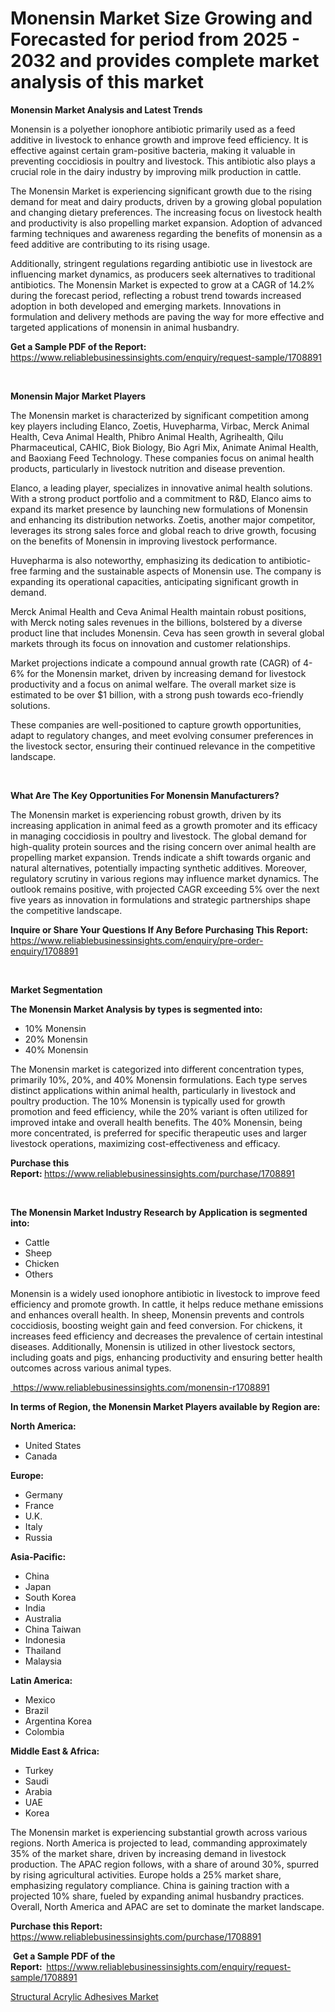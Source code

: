 <p><h1>Monensin Market Size Growing and Forecasted for period from 2025 - 2032 and provides complete market analysis of this market</h1></p><p><strong>Monensin Market Analysis and Latest Trends</strong></p>
<p><p>Monensin is a polyether ionophore antibiotic primarily used as a feed additive in livestock to enhance growth and improve feed efficiency. It is effective against certain gram-positive bacteria, making it valuable in preventing coccidiosis in poultry and livestock. This antibiotic also plays a crucial role in the dairy industry by improving milk production in cattle.</p><p>The Monensin Market is experiencing significant growth due to the rising demand for meat and dairy products, driven by a growing global population and changing dietary preferences. The increasing focus on livestock health and productivity is also propelling market expansion. Adoption of advanced farming techniques and awareness regarding the benefits of monensin as a feed additive are contributing to its rising usage.</p><p>Additionally, stringent regulations regarding antibiotic use in livestock are influencing market dynamics, as producers seek alternatives to traditional antibiotics. The Monensin Market is expected to grow at a CAGR of 14.2% during the forecast period, reflecting a robust trend towards increased adoption in both developed and emerging markets. Innovations in formulation and delivery methods are paving the way for more effective and targeted applications of monensin in animal husbandry.</p></p>
<p><strong>Get a Sample PDF of the Report:&nbsp;</strong> <a href="https://www.reliablebusinessinsights.com/enquiry/request-sample/1708891?utm_campaign=2335&utm_medium=2&utm_source=Github&utm_content=ia&utm_term=01042025&utm_id=monensin">https://www.reliablebusinessinsights.com/enquiry/request-sample/1708891</a></p>
<p>&nbsp;</p>
<p><strong>Monensin Major Market Players</strong></p>
<p><p>The Monensin market is characterized by significant competition among key players including Elanco, Zoetis, Huvepharma, Virbac, Merck Animal Health, Ceva Animal Health, Phibro Animal Health, Agrihealth, Qilu Pharmaceutical, CAHIC, Biok Biology, Bio Agri Mix, Animate Animal Health, and Baoxiang Feed Technology. These companies focus on animal health products, particularly in livestock nutrition and disease prevention.</p><p>Elanco, a leading player, specializes in innovative animal health solutions. With a strong product portfolio and a commitment to R&D, Elanco aims to expand its market presence by launching new formulations of Monensin and enhancing its distribution networks. Zoetis, another major competitor, leverages its strong sales force and global reach to drive growth, focusing on the benefits of Monensin in improving livestock performance.</p><p>Huvepharma is also noteworthy, emphasizing its dedication to antibiotic-free farming and the sustainable aspects of Monensin use. The company is expanding its operational capacities, anticipating significant growth in demand.</p><p>Merck Animal Health and Ceva Animal Health maintain robust positions, with Merck noting sales revenues in the billions, bolstered by a diverse product line that includes Monensin. Ceva has seen growth in several global markets through its focus on innovation and customer relationships.</p><p>Market projections indicate a compound annual growth rate (CAGR) of 4-6% for the Monensin market, driven by increasing demand for livestock productivity and a focus on animal welfare. The overall market size is estimated to be over $1 billion, with a strong push towards eco-friendly solutions.</p><p>These companies are well-positioned to capture growth opportunities, adapt to regulatory changes, and meet evolving consumer preferences in the livestock sector, ensuring their continued relevance in the competitive landscape.</p></p>
<p>&nbsp;</p>
<p><strong>What Are The Key Opportunities For Monensin Manufacturers?</strong></p>
<p><p>The Monensin market is experiencing robust growth, driven by its increasing application in animal feed as a growth promoter and its efficacy in managing coccidiosis in poultry and livestock. The global demand for high-quality protein sources and the rising concern over animal health are propelling market expansion. Trends indicate a shift towards organic and natural alternatives, potentially impacting synthetic additives. Moreover, regulatory scrutiny in various regions may influence market dynamics. The outlook remains positive, with projected CAGR exceeding 5% over the next five years as innovation in formulations and strategic partnerships shape the competitive landscape.</p></p>
<p><strong>Inquire or Share Your Questions If Any Before Purchasing This Report:</strong> <a href="https://www.reliablebusinessinsights.com/enquiry/pre-order-enquiry/1708891?utm_campaign=2335&utm_medium=2&utm_source=Github&utm_content=ia&utm_term=01042025&utm_id=monensin">https://www.reliablebusinessinsights.com/enquiry/pre-order-enquiry/1708891</a></p>
<p>&nbsp;</p>
<p><strong>Market Segmentation</strong></p>
<p><strong>The Monensin Market Analysis by types is segmented into:</strong></p>
<p><ul><li>10% Monensin</li><li>20% Monensin</li><li>40% Monensin</li></ul></p>
<p><p>The Monensin market is categorized into different concentration types, primarily 10%, 20%, and 40% Monensin formulations. Each type serves distinct applications within animal health, particularly in livestock and poultry production. The 10% Monensin is typically used for growth promotion and feed efficiency, while the 20% variant is often utilized for improved intake and overall health benefits. The 40% Monensin, being more concentrated, is preferred for specific therapeutic uses and larger livestock operations, maximizing cost-effectiveness and efficacy.</p></p>
<p><strong>Purchase this Report:&nbsp;</strong><a href="https://www.reliablebusinessinsights.com/purchase/1708891?utm_campaign=2335&utm_medium=2&utm_source=Github&utm_content=ia&utm_term=01042025&utm_id=monensin">https://www.reliablebusinessinsights.com/purchase/1708891</a></p>
<p>&nbsp;</p>
<p><strong>The Monensin Market Industry Research by Application is segmented into:</strong></p>
<p><ul><li>Cattle</li><li>Sheep</li><li>Chicken</li><li>Others</li></ul></p>
<p><p>Monensin is a widely used ionophore antibiotic in livestock to improve feed efficiency and promote growth. In cattle, it helps reduce methane emissions and enhances overall health. In sheep, Monensin prevents and controls coccidiosis, boosting weight gain and feed conversion. For chickens, it increases feed efficiency and decreases the prevalence of certain intestinal diseases. Additionally, Monensin is utilized in other livestock sectors, including goats and pigs, enhancing productivity and ensuring better health outcomes across various animal types.</p></p>
<p><a href="https://www.reliablebusinessinsights.com/monensin-r1708891?utm_campaign=2335&utm_medium=2&utm_source=Github&utm_content=ia&utm_term=01042025&utm_id=monensin">&nbsp;https://www.reliablebusinessinsights.com/monensin-r1708891</a></p>
<p><strong>In terms of Region, the Monensin Market Players available by Region are:</strong></p>
<p>
    <p> <strong> North America: </strong>
        <ul>
            <li>United States</li>
            <li>Canada</li>
        </ul>
        </p> 
    <p> <strong> Europe: </strong>
        <ul>
            <li>Germany</li>
            <li>France</li>
            <li>U.K.</li>
            <li>Italy</li>
            <li>Russia</li>
        </ul>
        </p> 
    <p> <strong> Asia-Pacific: </strong>
        <ul>
            <li>China</li>
            <li>Japan</li>
            <li>South Korea</li>
            <li>India</li>
            <li>Australia</li>
            <li>China Taiwan</li>
            <li>Indonesia</li>
            <li>Thailand</li>
            <li>Malaysia</li>
        </ul>
        </p> 
    <p> <strong> Latin America: </strong>
        <ul>
            <li>Mexico</li>
            <li>Brazil</li>
            <li>Argentina Korea</li>
            <li>Colombia</li>
        </ul>
        </p> 
    <p> <strong> Middle East & Africa: </strong>
        <ul>
            <li>Turkey</li>
            <li>Saudi</li>
            <li>Arabia</li>
            <li>UAE</li>
            <li>Korea</li>
        </ul>
    </p>
    </p>
<p><p>The Monensin market is experiencing substantial growth across various regions. North America is projected to lead, commanding approximately 35% of the market share, driven by increasing demand in livestock production. The APAC region follows, with a share of around 30%, spurred by rising agricultural activities. Europe holds a 25% market share, emphasizing regulatory compliance. China is gaining traction with a projected 10% share, fueled by expanding animal husbandry practices. Overall, North America and APAC are set to dominate the market landscape.</p></p>
<p><strong>Purchase this Report: </strong><a href="https://www.reliablebusinessinsights.com/purchase/1708891?utm_campaign=2335&utm_medium=2&utm_source=Github&utm_content=ia&utm_term=01042025&utm_id=monensin">https://www.reliablebusinessinsights.com/purchase/1708891</a></p>
<p>&nbsp;<strong>Get a Sample PDF of the Report:&nbsp;&nbsp;</strong><a href="https://www.reliablebusinessinsights.com/enquiry/request-sample/1708891?utm_campaign=2335&utm_medium=2&utm_source=Github&utm_content=ia&utm_term=01042025&utm_id=monensin">https://www.reliablebusinessinsights.com/enquiry/request-sample/1708891</a></p>
<p><strong></strong></p>
<p><p><a href="https://github.com/norbeludie83/Market-Research-Report-List-1/blob/main/structural-acrylic-adhesives-market.md?utm_campaign=2335&utm_medium=2&utm_source=Github&utm_content=ia&utm_term=01042025&utm_id=monensin">Structural Acrylic Adhesives Market</a></p></p>